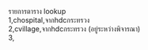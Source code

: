 รายการตาราง lookup<br>
1,chospital,จากhdcกระทรวง<br>
2,cvillage,จากhdcกระทรวง (อยู่ระหว่างพิจารณา)<br>
3,